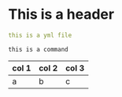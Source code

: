 # This is a header

```yml
this is a yml file
```

```
this is a command
```

col 1 | col 2 | col 3
------|-------|------
a|b|c
